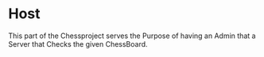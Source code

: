 # HostThis part of the Chessproject serves the Purpose of having an Admin that a Server that Checks the given ChessBoard.